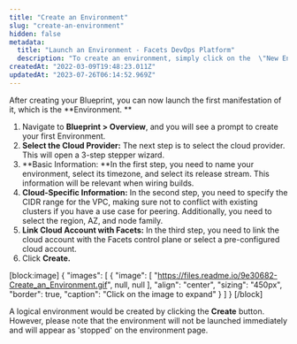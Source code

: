 ```yaml
---
title: "Create an Environment"
slug: "create-an-environment"
hidden: false
metadata: 
  title: "Launch an Environment - Facets DevOps Platform"
  description: "To create an environment, simply click on the  \"New Environment\" button in the blueprint of the Facets DevOps Platform"
createdAt: "2022-03-09T19:48:23.011Z"
updatedAt: "2023-07-26T06:14:52.969Z"
---
```

After creating your Blueprint, you can now launch the first manifestation of it, which is the **Environment. **

1. Navigate to **Blueprint > Overview**, and you will see a prompt to create your first Environment.
2. **Select the Cloud Provider:** The next step is to select the cloud provider. This will open a 3-step stepper wizard.
3. **Basic Information: **In the first step, you need to name your environment, select its timezone, and select its release stream. This information will be relevant when wiring builds.
4. **Cloud-Specific Information:** In the second step, you need to specify the CIDR range for the VPC, making sure not to conflict with existing clusters if you have a use case for peering. Additionally, you need to select the region, AZ, and node family.
5. **Link Cloud Account with Facets:** In the third step, you need to link the cloud account with the Facets control plane or select a pre-configured cloud account.
6. Click **Create.**

[block:image]
{
  "images": [
    {
      "image": [
        "https://files.readme.io/9e30682-Create_an_Environment.gif",
        null,
        null
      ],
      "align": "center",
      "sizing": "450px",
      "border": true,
      "caption": "Click on the image to expand"
    }
  ]
}
[/block]

A logical environment would be created by clicking the **Create** button. However, please note that the environment will not be launched immediately and will appear as 'stopped' on the environment page.
